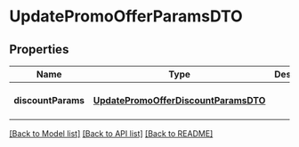# UpdatePromoOfferParamsDTO
## Properties

| Name | Type | Description | Notes |
|------------ | ------------- | ------------- | -------------|
| **discountParams** | [**UpdatePromoOfferDiscountParamsDTO**](UpdatePromoOfferDiscountParamsDTO.md) |  | [optional] [default to null] |

[[Back to Model list]](../README.md#documentation-for-models) [[Back to API list]](../README.md#documentation-for-api-endpoints) [[Back to README]](../README.md)

